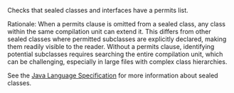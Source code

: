 Checks that sealed classes and interfaces have a permits list.

Rationale: When a permits clause is omitted from a sealed class, any
class within the same compilation unit can extend it. This differs from
other sealed classes where permitted subclasses are explicitly declared,
making them readily visible to the reader. Without a permits clause,
identifying potential subclasses requires searching the entire
compilation unit, which can be challenging, especially in large files
with complex class hierarchies.

See the [Java Language
Specification](https://docs.oracle.com/javase/specs/jls/se22/html/jls-13.html#jls-13.4.2)
for more information about sealed classes.
